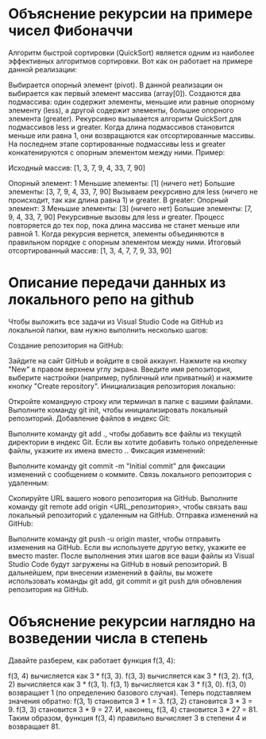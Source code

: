 
# Объяснение рекурсии на примере чисел Фибоначчи
Алгоритм быстрой сортировки (QuickSort) является одним из наиболее эффективных алгоритмов сортировки. Вот как он работает на примере данной реализации:

Выбирается опорный элемент (pivot). В данной реализации он выбирается как первый элемент массива (array[0]).
Создаются два подмассива: один содержит элементы, меньшие или равные опорному элементу (less), а другой содержит элементы, большие опорного элемента (greater).
Рекурсивно вызывается алгоритм QuickSort для подмассивов less и greater.
Когда длина подмассивов становится меньше или равна 1, они возвращаются как отсортированные массивы.
На последнем этапе сортированные подмассивы less и greater конкатенируются с опорным элементом между ними.
Пример:

Исходный массив: [1, 3, 7, 9, 4, 33, 7, 90]

Опорный элемент: 1
Меньшие элементы: [1] (ничего нет)
Большие элементы: [3, 7, 9, 4, 33, 7, 90]
Вызываем рекурсивно для less (ничего не происходит, так как длина равна 1) и greater.
В greater:
Опорный элемент: 3
Меньшие элементы: [3] (ничего нет)
Большие элементы: [7, 9, 4, 33, 7, 90]
Рекурсивные вызовы для less и greater.
Процесс повторяется до тех пор, пока длина массива не станет меньше или равной 1.
Когда рекурсия вернется, элементы объединяются в правильном порядке с опорным элементом между ними.
Итоговый отсортированный массив: [1, 3, 4, 7, 7, 9, 33, 90]

# Описание передачи данных из локального репо на github 

Чтобы выложить все задачи из Visual Studio Code на GitHub из локальной папки, вам нужно выполнить несколько шагов:

Создание репозитория на GitHub:

Зайдите на сайт GitHub и войдите в свой аккаунт.
Нажмите на кнопку "New" в правом верхнем углу экрана.
Введите имя репозитория, выберите настройки (например, публичный или приватный) и нажмите кнопку "Create repository".
Инициализация репозитория локально:

Откройте командную строку или терминал в папке с вашими файлами.
Выполните команду git init, чтобы инициализировать локальный репозиторий.
Добавление файлов в индекс Git:

Выполните команду git add ., чтобы добавить все файлы из текущей директории в индекс Git. Если вы хотите добавить только определенные файлы, укажите их имена вместо ..
Фиксация изменений:

Выполните команду git commit -m "Initial commit" для фиксации изменений с сообщением о коммите.
Связь локального репозитория с удаленным:

Скопируйте URL вашего нового репозитория на GitHub.
Выполните команду git remote add origin <URL_репозитория>, чтобы связать ваш локальный репозиторий с удаленным на GitHub.
Отправка изменений на GitHub:

Выполните команду git push -u origin master, чтобы отправить изменения на GitHub. Если вы используете другую ветку, укажите ее вместо master.
После выполнения этих шагов все ваши файлы из Visual Studio Code будут загружены на GitHub в новый репозиторий. В дальнейшем, при внесении изменений в файлы, вы можете использовать команды git add, git commit и git push для обновления репозитория на GitHub.

# Объяснение рекурсии наглядно на возведении числа в степень
Давайте разберем, как работает функция f(3, 4):

f(3, 4) вычисляется как 3 * f(3, 3).
f(3, 3) вычисляется как 3 * f(3, 2).
f(3, 2) вычисляется как 3 * f(3, 1).
f(3, 1) вычисляется как 3 * f(3, 0).
f(3, 0) возвращает 1 (по определению базового случая).
Теперь подставляем значения обратно: f(3, 1) становится 3 * 1 = 3.
f(3, 2) становится 3 * 3 = 9.
f(3, 3) становится 3 * 9 = 27.
И, наконец, f(3, 4) становится 3 * 27 = 81.
Таким образом, функция f(3, 4) правильно вычисляет 3 в степени 4 и возвращает 81.





